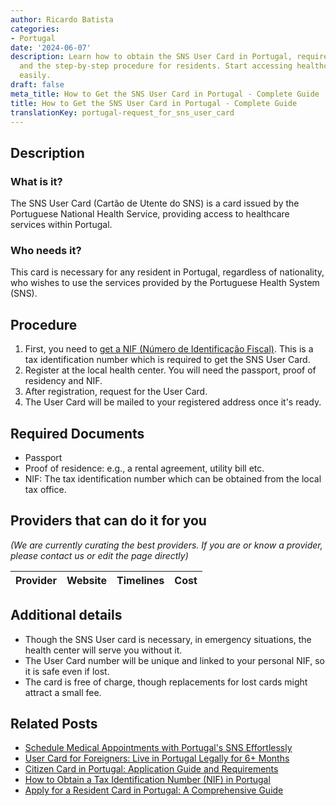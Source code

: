 ```yaml
---
author: Ricardo Batista
categories:
- Portugal
date: '2024-06-07'
description: Learn how to obtain the SNS User Card in Portugal, required documents,
  and the step-by-step procedure for residents. Start accessing healthcare services
  easily.
draft: false
meta_title: How to Get the SNS User Card in Portugal - Complete Guide
title: How to Get the SNS User Card in Portugal - Complete Guide
translationKey: portugal-request_for_sns_user_card
---
```


## Description
### What is it?
The SNS User Card (Cartão de Utente do SNS) is a card issued by the Portuguese National Health Service, providing access to healthcare services within Portugal.

### Who needs it?
This card is necessary for any resident in Portugal, regardless of nationality, who wishes to use the services provided by the Portuguese Health System (SNS).

## Procedure
1. First, you need to [get a NIF (Número de Identificação Fiscal)](https://tramitit.com/guides/portugal/request_for_tax_identification_number_nif/). This is a tax identification number which is required to get the SNS User Card.
2. Register at the local health center. You will need the passport, proof of residency and NIF.
3. After registration, request for the User Card.
4. The User Card will be mailed to your registered address once it's ready.

## Required Documents
- Passport
- Proof of residence: e.g., a rental agreement, utility bill etc.
- NIF: The tax identification number which can be obtained from the local tax office.

## Providers that can do it for you

_(We are currently curating the best providers. If you are or know a provider, please contact us or edit the page directly)_

| Provider        |     Website     |     Timelines    |       Cost      |
| --------------- | --------------- |  :-------------: | :-------------: |

## Additional details
- Though the SNS User card is necessary, in emergency situations, the health center will serve you without it.
- The User Card number will be unique and linked to your personal NIF, so it is safe even if lost.
- The card is free of charge, though replacements for lost cards might attract a small fee.


## Related Posts

- [Schedule Medical Appointments with Portugal's SNS Effortlessly](https://tramitit.com/guides/portugal/request_for_medical_appointment_at_sns/)
- [User Card for Foreigners: Live in Portugal Legally for 6+ Months](https://tramitit.com/guides/portugal/request_for_user_card_for_foreigners/)
- [Citizen Card in Portugal: Application Guide and Requirements](https://tramitit.com/guides/portugal/request_for_citizen_card/)
- [How to Obtain a Tax Identification Number (NIF) in Portugal](https://tramitit.com/guides/portugal/request_for_tax_identification_number_nif/)
- [Apply for a Resident Card in Portugal: A Comprehensive Guide](https://tramitit.com/guides/portugal/request_for_resident_card_for_foreign_citizens/)
